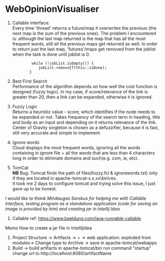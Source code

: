 # WebOpinionVisualiser

1. Callable interface:  
Every time 'thread' returns a future/map it overwrites the previous 
(the next map is the sum of the previous ones).
The problem I encountered is: although the last map returned is the map 
that has all the most frequent words, still all the previous maps get 
returned as well. 
In order to return just the last map, 'futures'/maps get removed from the joblist when the task is done
until joblist is 0.
```
            while (!jobList.isEmpty()) {
               jobList.removeIf(this::isDone);
           }
``` 
2. Best First Search   
Performance of the algorithm depends on how well the cost function is designed (fuzzy logic).
In my case, if score/relevance of the link is greater than 20, then a link can be expanded, otherwise it 
is ignored.  

3. Fuzzy Logic  
Returns a heuristic value - score, which identifies if the node needs to be expanded or not.
Takes frequency of the search term in heading, title and body as an input and depending on it returns relevance 
of the link.
Center of Gravity singleton is chosen as a defuzzifier, because it is fast, still very accurate and simple to implement.

4. Ignore words  
Cloud displays the most frequent words, ignoring all the words containing in ignore file + all the words that are less
than 4 characters long in order to eliminate domains and such(e.g. com, ie, etc).

5. TomCat  
**NB** Bug: Tomcat finds the path of files(fuzzy.fcl & ignorewords.txt) only if they are located in 
apache-tomcat-x.x.xx\bin\res.  
It took me 2 days to configure tomcat and trying solve this issue, I just gave up to be honest.  

*I would like to thank Mindaugas Sarskus for helping me with Callable interface, testing program as a standalone application
 (code for saving an image is provided by him) and creating jar in Intellij Idea.*

1. Callable ref: https://www.baeldung.com/java-runnable-callable

Memo 
How to create a jar file in IntellijIdea
1. Project Structure -> Artifacts -> + -> web application: exploded from modules->  Change type to Archive -> save in apache-tomcat/webapps
2. Build -> build artifacts
in apache-tomcat/bin run command "startup"
change url to http://localhost:8080/artifactName
